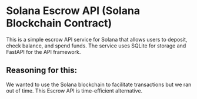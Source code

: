 # Solana Escrow API (Solana Blockchain Contract)

This is a simple escrow API service for Solana that allows users to deposit, check balance, and spend funds. The service uses SQLite for storage and FastAPI for the API framework.

## Reasoning for this:

We wanted to use the Solana blockchain to facilitate transactions but we ran out of time. This Escrow API is time-efficient alternative.
